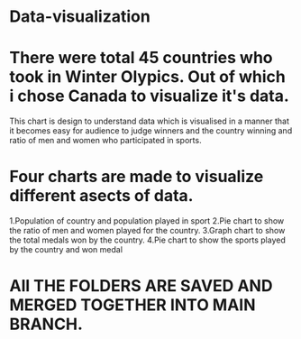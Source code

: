 # Data-visualization

# There were total 45 countries who took in Winter Olypics. Out of which i chose Canada to visualize it's data.

 This chart is design to understand data which is visualised in a manner that it becomes easy for audience to judge winners and the country winning and ratio of men and women who participated in sports.

# Four charts are made to visualize different asects of data.

1.Population of country and population played in sport
2.Pie chart to show the ratio of men and women played for the country.
3.Graph chart to show the total medals won by the country.
4.Pie chart to show the sports played by the country and won medal

# All THE FOLDERS ARE SAVED AND MERGED TOGETHER INTO MAIN BRANCH.


